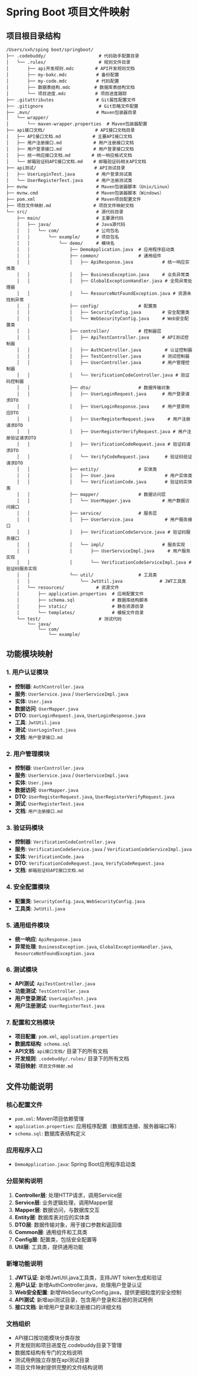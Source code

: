 # Spring Boot 项目文件映射

## 项目根目录结构

```
/Users/xxh/sping boot/springboot/
├── .codebuddy/                    # 代码助手配置目录
│   └── .rules/                    # 规则文件目录
│       ├── api开发规则.mdc        # API开发规则文档
│       ├── my-bakc.mdc           # 备份配置
│       ├── my-code.mdc           # 代码配置
│       ├── 数据表结构.mdc         # 数据库表结构文档
│       └── 项目进度.mdc           # 项目进度跟踪
├── .gitattributes                # Git属性配置文件
├── .gitignore                     # Git忽略文件配置
├── .mvn/                         # Maven包装器目录
│   └── wrapper/
│       └── maven-wrapper.properties  # Maven包装器配置
├── api接口文档/                   # API接口文档目录
│   ├── API接口文档.md            # 主要API接口文档
│   ├── 用户注册接口.md            # 用户注册接口文档
│   ├── 用户登录接口.md            # 用户登录接口文档
│   ├── 统一响应接口文档.md        # 统一响应格式文档
│   └── 邮箱验证码API接口文档.md    # 邮箱验证码相关API文档
├── api测试/                      # API测试目录
│   ├── UserLoginTest.java        # 用户登录测试类
│   └── UserRegisterTest.java     # 用户注册测试类
├── mvnw                          # Maven包装器脚本（Unix/Linux）
├── mvnw.cmd                      # Maven包装器脚本（Windows）
├── pom.xml                       # Maven项目配置文件
├── 项目文件映射.md                # 项目文件映射文档
└── src/                          # 源代码目录
    ├── main/                     # 主要源代码
    │   ├── java/                 # Java源代码
    │   │   └── com/              # 公司包名
    │   │       └── example/      # 项目包名
    │   │           └── demo/     # 模块名
    │   │               ├── DemoApplication.java  # 应用程序启动类
    │   │               ├── common/               # 通用组件
    │   │               │   ├── ApiResponse.java           # 统一响应实体类
    │   │               │   ├── BusinessException.java     # 业务异常类
    │   │               │   ├── GlobalExceptionHandler.java # 全局异常处理器
    │   │               │   └── ResourceNotFoundException.java # 资源未找到异常
    │   │               ├── config/               # 配置类
    │   │               │   ├── SecurityConfig.java        # 安全配置类
    │   │               │   └── WebSecurityConfig.java     # Web安全配置类
    │   │               ├── controller/           # 控制器层
    │   │               │   ├── ApiTestController.java     # API测试控制器
    │   │               │   ├── AuthController.java         # 认证控制器
    │   │               │   ├── TestController.java        # 测试控制器
    │   │               │   ├── UserController.java        # 用户管理控制器
    │   │               │   └── VerificationCodeController.java # 验证码控制器
    │   │               ├── dto/                  # 数据传输对象
    │   │               │   ├── UserLoginRequest.java      # 用户登录请求DTO
    │   │               │   ├── UserLoginResponse.java     # 用户登录响应DTO
    │   │               │   ├── UserRegisterRequest.java     # 用户注册请求DTO
    │   │               │   ├── UserRegisterVerifyRequest.java # 用户注册验证请求DTO
    │   │               │   ├── VerificationCodeRequest.java # 验证码请求DTO
    │   │               │   └── VerifyCodeRequest.java      # 验证码验证请求DTO
    │   │               ├── entity/               # 实体类
    │   │               │   ├── User.java                   # 用户实体类
    │   │               │   └── VerificationCode.java       # 验证码实体类
    │   │               ├── mapper/               # 数据访问层
    │   │               │   └── UserMapper.java            # 用户数据访问接口
    │   │               ├── service/              # 服务层
    │   │               │   ├── UserService.java            # 用户服务接口
    │   │               │   ├── VerificationCodeService.java # 验证码服务接口
    │   │               │   └── impl/                      # 服务实现
    │   │               │       ├── UserServiceImpl.java     # 用户服务实现
    │   │               │       └── VerificationCodeServiceImpl.java # 验证码服务实现
    │   │               └── util/                 # 工具类
    │   │                   └── JwtUtil.java              # JWT工具类
    │   └── resources/            # 资源文件
    │       ├── application.properties  # 应用配置文件
    │       ├── schema.sql              # 数据库结构脚本
    │       ├── static/                 # 静态资源目录
    │       └── templates/              # 模板文件目录
    └── test/                      # 测试代码
        └── java/
            └── com/
                └── example/
```

## 功能模块映射

### 1. 用户认证模块
- **控制器**: `AuthController.java`
- **服务**: `UserService.java` / `UserServiceImpl.java`
- **实体**: `User.java`
- **数据访问**: `UserMapper.java`
- **DTO**: `UserLoginRequest.java`, `UserLoginResponse.java`
- **工具**: `JwtUtil.java`
- **测试**: `UserLoginTest.java`
- **文档**: `用户登录接口.md`

### 2. 用户管理模块
- **控制器**: `UserController.java`
- **服务**: `UserService.java` / `UserServiceImpl.java`
- **实体**: `User.java`
- **数据访问**: `UserMapper.java`
- **DTO**: `UserRegisterRequest.java`, `UserRegisterVerifyRequest.java`
- **测试**: `UserRegisterTest.java`
- **文档**: `用户注册接口.md`

### 3. 验证码模块
- **控制器**: `VerificationCodeController.java`
- **服务**: `VerificationCodeService.java` / `VerificationCodeServiceImpl.java`
- **实体**: `VerificationCode.java`
- **DTO**: `VerificationCodeRequest.java`, `VerifyCodeRequest.java`
- **文档**: `邮箱验证码API接口文档.md`

### 4. 安全配置模块
- **配置类**: `SecurityConfig.java`, `WebSecurityConfig.java`
- **工具类**: `JwtUtil.java`

### 5. 通用组件模块
- **统一响应**: `ApiResponse.java`
- **异常处理**: `BusinessException.java`, `GlobalExceptionHandler.java`, `ResourceNotFoundException.java`

### 6. 测试模块
- **API测试**: `ApiTestController.java`
- **功能测试**: `TestController.java`
- **用户登录测试**: `UserLoginTest.java`
- **用户注册测试**: `UserRegisterTest.java`

### 7. 配置和文档模块
- **项目配置**: `pom.xml`, `application.properties`
- **数据库结构**: `schema.sql`
- **API文档**: `api接口文档/` 目录下的所有文档
- **开发规则**: `.codebuddy/.rules/` 目录下的所有文档
- **项目映射**: `项目文件映射.md`

## 文件功能说明

### 核心配置文件
- `pom.xml`: Maven项目依赖管理
- `application.properties`: 应用程序配置（数据库连接、服务器端口等）
- `schema.sql`: 数据库表结构定义

### 应用程序入口
- `DemoApplication.java`: Spring Boot应用程序启动类

### 分层架构说明
1. **Controller层**: 处理HTTP请求，调用Service层
2. **Service层**: 业务逻辑处理，调用Mapper层
3. **Mapper层**: 数据访问，与数据库交互
4. **Entity层**: 数据库表对应的实体类
5. **DTO层**: 数据传输对象，用于接口参数和返回值
6. **Common层**: 通用组件和工具类
7. **Config层**: 配置类，包括安全配置等
8. **Util层**: 工具类，提供通用功能

### 新增功能说明
1. **JWT认证**: 新增JwtUtil.java工具类，支持JWT token生成和验证
2. **用户认证**: 新增AuthController.java，处理用户登录认证
3. **Web安全配置**: 新增WebSecurityConfig.java，提供更细粒度的安全控制
4. **API测试**: 新增api测试目录，包含用户登录和注册的测试用例
5. **接口文档**: 新增用户登录和注册接口的详细文档

### 文档组织
- API接口按功能模块分类存放
- 开发规则和项目进度在.codebuddy目录下管理
- 数据库结构有专门的文档说明
- 测试用例独立存放在api测试目录
- 项目文件映射提供完整的文件结构说明